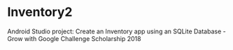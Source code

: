 # Inventory2
Android Studio project: Create an Inventory app using an SQLite Database - Grow with Google Challenge Scholarship 2018
